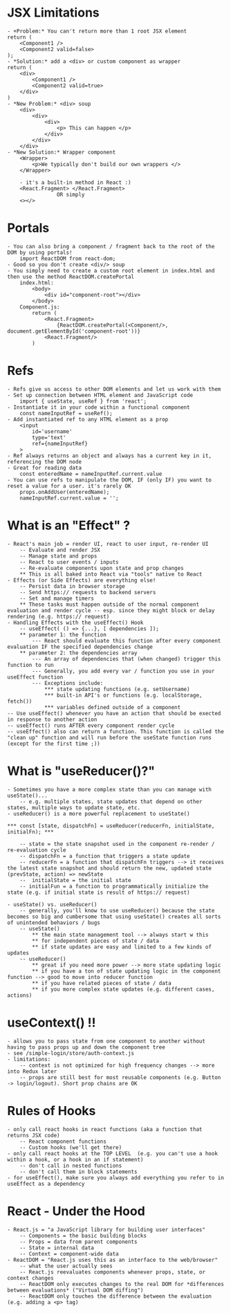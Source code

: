 # JSX Limitations
    - +Problem:* You can't return more than 1 root JSX element
    return (
        <Component1 />
        <Component2 valid=false>
    );
    - *Solution:* add a <div> or custom component as wrapper
    return (
        <div>
            <Component1 />
            <Component2 valid=true>
        </div>
    )
    - *New Problem:* <div> soup
        <div>
            <div>
                <div>
                    <p> This can happen </p>
                </div>
            </div>
        </div>
    - *New Solution:* Wrapper component
        <Wrapper>
            <p>We typically don't build our own wrappers </>
        </Wrapper>

        - it's a built-in method in React :)
        <React.Fragment> </React.Fragment>
                    OR simply
        <></>

# Portals
    - You can also bring a component / fragment back to the root of the DOM by using portals!
        import ReactDOM from react-dom;
    - Good so you don't create <div/> soup
    - You simply need to create a custom root element in index.html and then use the method ReactDOM.createPortal
        index.html:
            <body>
                <div id="component-root"></div>
            </body>
        Component.js:
            return (
                <React.Fragment> 
                    {ReactDOM.createPortal(<Component/>, document.getElementById('component-root'))}
                <React.Fragment/>
            )

# Refs
    - Refs give us access to other DOM elements and let us work with them
    - Set up connection between HTML element and JavaScript code
        import { useState, useRef } from 'react';
    - Instantiate it in your code within a functional component
        const nameInputRef = useRef();
    - Add instantiated ref to any HTML element as a prop
        <input
            id='username'
            type='text' 
            ref={nameInputRef}
        >
    - Ref always returns an object and always has a current key in it, referencing the DOM node
    - Great for reading data
        const enteredName = nameInputRef.current.value
    - You can use refs to manipulate the DOM, IF (only IF) you want to reset a value for a user. it's rarely OK
        props.onAddUser(enteredName);
        nameInputRef.current.value = '';

# What is an "Effect" ? 
    - React's main job = render UI, react to user input, re-render UI
        -- Evaluate and render JSX
        -- Manage state and props
        -- React to user events / inputs
        -- Re-evaluate components upon state and prop changes
        ** This is all baked into React via "tools" native to React
    - Effects (or Side Effects) are everything else!
        -- Persist data in browser storage
        -- Send https:// requests to backend servers
        -- Set and manage timers
        ** These tasks must happen outside of the normal component evaluation and render cycle -- esp. since they might block or delay rendering (e.g. https:// request) 
    - Handling Effects with the useEffect() Hook
        -- useEffect( () => {...}, [ dependencies ]);
        ** parameter 1: the function
            --- React should evaluate this function after every component evaluation IF the specified dependencies change
        ** parameter 2: the dependencies array
            --- An array of dependencies that (when changed) trigger this function to run
            --- Generally, you add every var / function you use in your useEffect function
            --- Exceptions include:
                *** state updating functions (e.g. setUsername)
                *** built-in API's or functions (e.g. localStorage, fetch())
                *** variables defined outside of a component
    -- Use useEffect() whenever you have an action that should be exected in response to another action
    -- useEffect() runs AFTER every component render cycle
    -- useEffect() also can return a function. This function is called the "clean up" function and will run before the useState function runs (except for the first time ;))

# What is "useReducer()?"
    - Sometimes you have a more complex state than you can manage with useState()...
        -- e.g. multiple states, state updates that depend on other states, multiple ways to update state, etc.
    - useReducer() is a more powerful replacement to useState()

    *** const [state, dispatchFn] = useReducer(reducerFn, initialState, initialFn); ***

        -- state = the state snapshot used in the component re-render / re-evaluation cycle
        -- dispatchFn = a function that triggers a state update
        -- reducerFn = a function that dispatchFn triggers --> it receives the latest state snapshot and should return the new, updated state (prevState, action) => newState
        --  initialState = the initial state 
        -- initialFun = a function to programmatically initialize the state (e.g. if initial state is result of https:// request)

    - useState() vs. useReducer()
        -- generally, you'll know to use useReducer() because the state becomes so big and cumbersome that using useState() creates all sorts of unintended behaviors / bugs
        -- useState()
            ** the main state management tool --> always start w this
            ** for independent pieces of state / data
            ** if state updates are easy and limited to a few kinds of updates
        -- useReducer()
            ** great if you need more power --> more state updating logic
            ** if you have a ton of state updating logic in the component function --> good to move into reducer function
            ** if you have related pieces of state / data
            ** if you more complex state updates (e.g. different cases, actions) 

# useContext() !!
    - allows you to pass state from one component to another without having to pass props up and down the component tree
    - see /simple-login/store/auth-context.js 
    - limitations:
        -- context is not optimized for high frequency changes --> more into Redux later
        -- props are still best for most reusable components (e.g. Button -> login/logout). Short prop chains are OK

# Rules of Hooks
    - only call react hooks in react functions (aka a function that returns JSX code)
        -- React component functions
        -- Custom hooks (we'll get there)
    - only call react hooks at the TOP LEVEL  (e.g. you can't use a hook within a hook, or a hook in an if statement)
        -- don't call in nested functions 
        -- don't call them in block statements
    - for useEffect(), make sure you always add everything you refer to in useEffect as a dependency

# React - Under the Hood
    - React.js = "a JavaScript library for building user interfaces"
        -- Components = the basic building blocks 
        -- Props = data from parent components
        -- State = internal data
        -- Context = component-wide data
    - ReactDOM = "React.js uses this as an interface to the web/browser"
        -- what the user actually sees
        -- React.js reevaluates components whenever props, state, or context changes
        -- ReactDOM only executes changes to the real DOM for *differences between evaluations* ("Virtual DOM diffing")
        -- ReactDOM only touches the difference between the evaluation (e.g. adding a <p> tag)

